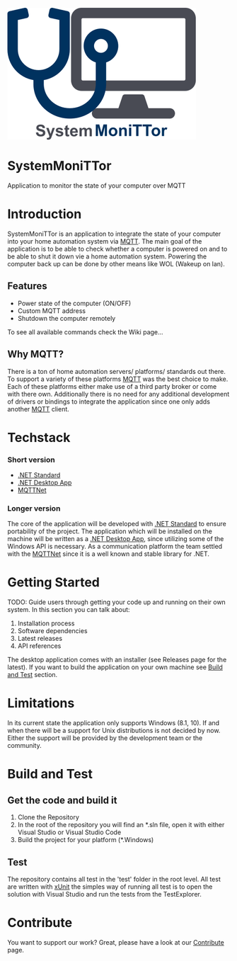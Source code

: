 ![SystemMoniTTor logo](assets/logo_text.png)
# SystemMoniTTor
Application to monitor the state of your computer over MQTT

# Introduction 
SystemMoniTTor is an application to integrate the state of your computer into your home automation system via [MQTT](http://mqtt.org/). The main goal of the application is to be able to check whether a computer is powered on and to be able to shut it down vie a home automation system. Powering the computer back up can be done by other means like WOL (Wakeup on lan).

## Features
- Power state of the computer (ON/OFF)
- Custom MQTT address
- Shutdown the computer remotely

To see all available commands check the Wiki page...

## Why MQTT?
There is a ton of home automation servers/ platforms/ standards out there. To support a variety of these platforms [MQTT](http://mqtt.org/) was the best choice to make. Each of these platforms either make use of a third party broker or come with there own. Additionally there is no need for any additional development of drivers or bindings to integrate the application since one only adds another [MQTT](http://mqtt.org/) client.

# Techstack
### Short version
- [.NET Standard](https://docs.microsoft.com/en-us/dotnet/standard/net-standard)
- [.NET Desktop App](https://dotnet.microsoft.com/apps/desktop)
- [MQTTNet](https://github.com/chkr1011/MQTTnet)

### Longer version
The core of the application will be developed with [.NET Standard](https://docs.microsoft.com/en-us/dotnet/standard/net-standard) to ensure portability of the project. The application which will be installed on the machine will be written as a [.NET Desktop App](https://dotnet.microsoft.com/apps/desktop), since utilizing some of the Windows API is necessary. As a communication platform the team settled with the [MQTTNet](https://github.com/chkr1011/MQTTnet) since it is a well known and stable library for .NET.

# Getting Started

TODO: Guide users through getting your code up and running on their own system. In this section you can talk about:
1.	Installation process
2.	Software dependencies
3.	Latest releases
4.	API references

The desktop application comes with an installer (see Releases page for the latest). If you want to build the application on your own machine see [Build and Test](#Build-and-Test) section.

# Limitations
In its current state the application only supports Windows (8.1, 10). If and when there will be a support for Unix  distributions is not decided by now. Either the support will be provided by the development team or the community.

# Build and Test

## Get the code and build it
1. Clone the Repository
2. In the root of the repository you will find an *.sln file, open it with either Visual Studio or Visual Studio Code
3. Build the project for your platform (*.Windows)

## Test
The repository contains all test in the 'test' folder in the root level. All test are written with [xUnit](https://xunit.net/) the simples way of running all test is to open the solution with Visual Studio and run the tests from the TestExplorer.

# Contribute
You want to support our work? Great, please have a look at our [Contribute](doc/CONTRIBUTE.md) page.

